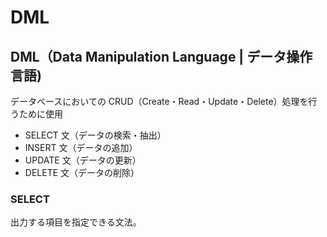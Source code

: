 # DML

## DML（Data Manipulation Language | データ操作言語)

データベースにおいての CRUD（Create・Read・Update・Delete）処理を行うために使用

- SELECT 文（データの検索・抽出）
- INSERT 文（データの追加）
- UPDATE 文（データの更新）
- DELETE 文（データの削除）

### SELECT
出力する項目を指定できる文法。

